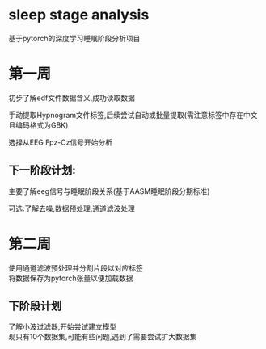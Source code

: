 # sleep stage analysis
 基于pytorch的深度学习睡眠阶段分析项目
# 第一周
初步了解edf文件数据含义,成功读取数据

手动提取Hypnogram文件标签,后续尝试自动或批量提取(需注意标签中存在中文且编码格式为GBK)

选择从EEG Fpz-Cz信号开始分析

## 下一阶段计划:
主要了解eeg信号与睡眠阶段关系(基于AASM睡眠阶段分期标准)

可选:了解去噪,数据预处理,通道滤波处理

# 第二周
使用通道滤波预处理并分割片段以对应标签  
将数据保存为pytorch张量以便加载数据

## 下阶段计划
了解小波过滤器,开始尝试建立模型  
现只有10个数据集,可能有些问题,遇到了需要尝试扩大数据集
